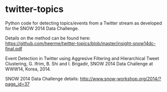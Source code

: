 twitter-topics
==============

Python code for detecting topics/events from a Twitter stream as developed for the SNOW 2014 Data Challenge.

Details on the method can be found here:
https://github.com/heerme/twitter-topics/blob/master/insight-snow14dc-final.pdf

Event Detection in Twitter using Aggresive Filtering and Hierarchical Tweet Clustering, G. Ifrim, B. Shi and I. Brigadir, SNOW 2014 Data Challenge at WWW14, Korea, 2014.

SNOW 2014 Data Challenge details:
http://www.snow-workshop.org/2014/?page_id=37
